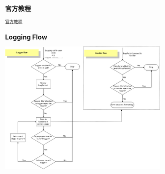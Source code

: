 ## 官方教程
[官方教程](https://docs.python.org/3/howto/logging.html#logging-basic-tutorial)

## Logging Flow
![logging flow](../pics/logging_flow.png)